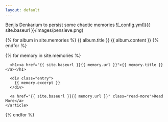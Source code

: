 ```yaml
---
layout: default
---
```

Benjis Denkarium to persist some chaotic memories
![_config.yml]({{ site.baseurl }}/images/pensieve.png)

{% for album in site.memories %}
    {{ album.title }}
    {{ album.content }}
{% endfor %} 

<div class="memories">
  {% for memory in site.memories %}
    <article class="memory">

      <h1><a href="{{ site.baseurl }}{{ memory.url }}">{{ memory.title }}</a></h1>

      <div class="entry">
        {{ memory.excerpt }}
      </div>

      <a href="{{ site.baseurl }}{{ memory.url }}" class="read-more">Read More</a>
    </article>
  {% endfor %}
</div>
